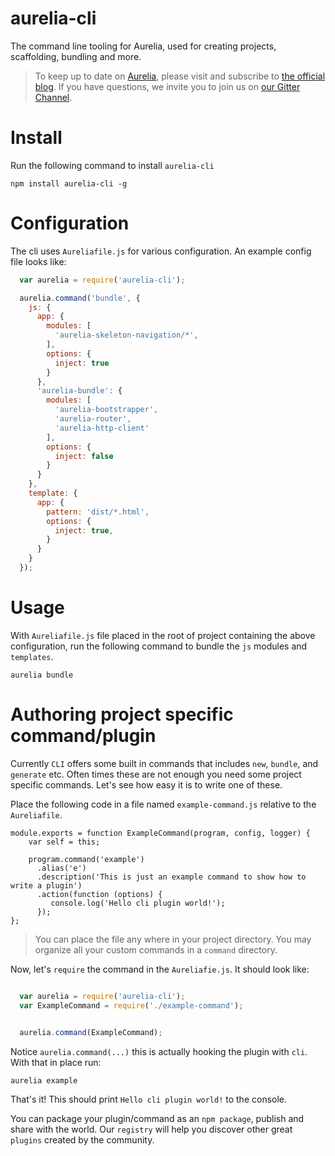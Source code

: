 # aurelia-cli

The command line tooling for Aurelia, used for creating projects, scaffolding, bundling and more.

> To keep up to date on [Aurelia](http://www.aurelia.io/), please visit and subscribe to [the official blog](http://blog.durandal.io/). If you have questions, we invite you to join us on [our Gitter Channel](https://gitter.im/aurelia/discuss).

# Install
Run the following command to install `aurelia-cli` 

```shell
npm install aurelia-cli -g
```
 
# Configuration

The cli uses `Aureliafile.js` for various configuration. An example config file looks like:

```javascript
  var aurelia = require('aurelia-cli');

  aurelia.command('bundle', {
    js: {
      app: {
        modules: [
          'aurelia-skeleton-navigation/*',
        ],
        options: {
          inject: true
        }
      },
      'aurelia-bundle': {
        modules: [
          'aurelia-bootstrapper',
          'aurelia-router',
          'aurelia-http-client'
        ],
        options: {
          inject: false
        }
      }
    },
    template: {
      app: {
        pattern: 'dist/*.html',
        options: {
          inject: true,
        }
      }
    }
  });
```

# Usage

With `Aureliafile.js` file placed in the root of project containing the above configuration, run the following command to bundle the `js` modules and `templates`. 

```shell
aurelia bundle
```

# Authoring project specific command/plugin

Currently `CLI` offers some built in commands that includes  `new`, `bundle`, and `generate` etc. Often times these are not enough you need some project specific commands. Let's see how easy it is to write one of these. 


Place the following code in a file named `example-command.js` relative to the `Aureliafile`. 

```
module.exports = function ExampleCommand(program, config, logger) {
    var self = this;

    program.command('example')
      .alias('e')
      .description('This is just an example command to show how to write a plugin')
      .action(function (options) {
         console.log('Hello cli plugin world!');
      });
};
```
> You can place the file any where in your project directory. You may organize all your custom commands in a `command` directory.

Now, let's `require` the command in the `Aureliafie.js`. It should look like:

```javascript

  var aurelia = require('aurelia-cli');
  var ExampleCommand = require('./example-command');

  
  aurelia.command(ExampleCommand);

```

Notice `aurelia.command(...)` this is actually hooking the plugin with `cli`. With that in place run:

```shell
aurelia example
```

That's it! This should print `Hello cli plugin world!` to the console.

You can package your plugin/command as an `npm package`,  publish  and share with the world. Our `registry`  will help you discover other great `plugins` created by the community. 
